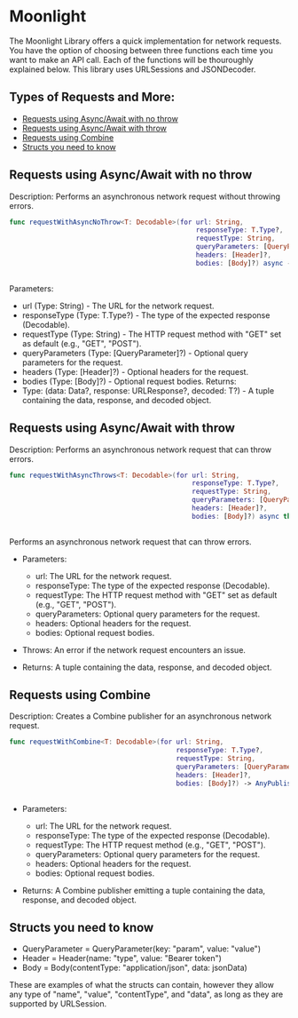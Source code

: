# Moonlight
The Moonlight Library offers a quick implementation for network requests. You have the option of choosing between three functions each time you want to make an API call. Each of the functions will be thouroughly explained below. This library uses URLSessions and JSONDecoder.

## Types of Requests and More:
- [Requests using Async/Await with no throw](#async_no_throw)
- [Requests using Async/Await with throw](#async_throw)
- [Requests using Combine](#combine)
- [Structs you need to know](#structs)

## Requests using Async/Await with no throw
Description: Performs an asynchronous network request without throwing errors.

```swift 
func requestWithAsyncNoThrow<T: Decodable>(for url: String,
                                               responseType: T.Type?,
                                               requestType: String,
                                               queryParameters: [QueryParameter]?,
                                               headers: [Header]?,
                                               bodies: [Body]?) async -> (data: Data?,
                                                                          response: URLResponse?, decoded: T?)
```
Parameters:
   - url (Type: String) - The URL for the network request.
   - responseType (Type: T.Type?) - The type of the expected response (Decodable).
   - requestType (Type: String) - The HTTP request method with "GET" set as default (e.g., "GET", "POST").
   - queryParameters (Type: [QueryParameter]?) - Optional query parameters for the request.
   - headers (Type: [Header]?) - Optional headers for the request.
   - bodies (Type: [Body]?) - Optional request bodies.
 Returns:
   - Type: (data: Data?, response: URLResponse?, decoded: T?) - A tuple containing the data,
     response, and decoded object.

## Requests using Async/Await with throw
Description: Performs an asynchronous network request that can throw errors.

```swift
func requestWithAsyncThrows<T: Decodable>(for url: String,
                                              responseType: T.Type?,
                                              requestType: String,
                                              queryParameters: [QueryParameter]?,
                                              headers: [Header]?,
                                              bodies: [Body]?) async throws -> (data: Data,
                                                                                response: URLResponse, decoded: T)
```
 Performs an asynchronous network request that can throw errors.

 - Parameters:
   - url: The URL for the network request.
   - responseType: The type of the expected response (Decodable).
   - requestType: The HTTP request method with "GET" set as default (e.g., "GET", "POST").
   - queryParameters: Optional query parameters for the request.
   - headers: Optional headers for the request.
   - bodies: Optional request bodies.

 - Throws: An error if the network request encounters an issue.

 - Returns: A tuple containing the data, response, and decoded object.

## Requests using Combine
Description: Creates a Combine publisher for an asynchronous network request.

```swift
func requestWithCombine<T: Decodable>(for url: String,
                                          responseType: T.Type?,
                                          requestType: String,
                                          queryParameters: [QueryParameter]?,
                                          headers: [Header]?,
                                          bodies: [Body]?) -> AnyPublisher<(data: Data,
                                                                            response: URLResponse, decoded: T), Error>
```
- Parameters:
   - url: The URL for the network request.
   - responseType: The type of the expected response (Decodable).
   - requestType: The HTTP request method (e.g., "GET", "POST").
   - queryParameters: Optional query parameters for the request.
   - headers: Optional headers for the request.
   - bodies: Optional request bodies.

 - Returns: A Combine publisher emitting a tuple containing the data, response,
   and decoded object.

## Structs you need to know

- QueryParameter = QueryParameter(key: "param", value: "value")
- Header = Header(name: "type", value: "Bearer token")
- Body = Body(contentType: "application/json", data: jsonData)

These are examples of what the structs can contain, however they allow any type
of "name", "value", "contentType", and "data", as long as they are supported by
URLSession.
